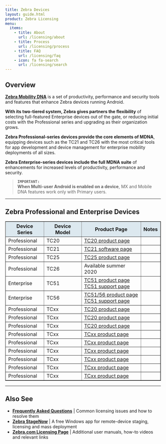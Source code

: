 ```yaml
---
title: Zebra Devices 
layout: guide.html
product: Zebra Licensing
menu:
  items:
    - title: About
      url: /licensing/about
    - title: Process
      url: /licensing/process
    - title: FAQ
      url: /licensing/faq
    - icon: fa fa-search
      url: /licensing/search
---
```


## Overview

**[Zebra Mobility DNA](https://www.zebra.com/us/en/products/software/mobile-computers/mobility-dna.html)** is a set of productivity, performance and security tools and features that enhance Zebra devices running Android. 

**With its two-tiered system, Zebra gives partners the flexibility** of selecting full-featured Enterprise devices out of the gate, or reducing initial costs with the Professional series and upgrading as their organization grows.

**Zebra Professional-series devices provide the core elements of MDNA**, equipping devices such as the TC21 and TC26 with the most critical tools for app development and device management for enterprise mobility deployments of all sizes. 

**Zebra Enterprise-series devices include the full MDNA suite** of enhancements for increased levels of productivity, performance and security.  

> **`IMPORTANT:`<br>When Multi-user Android is enabled on a device**, MX and Mobile DNA features work only with Primary users. 

-----

## Zebra Professional and Enterprise Devices 

<table class="faceliftCenter" style="width:100%" border="1" padding="5px">
<tbody>
  <tr bgcolor="#dce8ef">
    <th>Device Series</th>
    <th>Device Model</th>
    <th>Product Page</th>
    <th>Notes</th>
  </tr>

  <tr>
  <td>Professional</td>
  <td>TC20</td>
  <td><a href="https://www.zebra.com/us/en/products/mobile-computers/handheld/tc20.html">TC20 product page</a></td>
  <td></td>
  </tr>

  <tr>
  <td>Professional</td>
  <td>TC21</td>
  <td><a href="https://www.zebra.com/us/en/support-downloads/mobile-computers/handheld/tc21.html">TC21 software page</a></td>
  <td></td>
  </tr>

  <tr>
  <td>Professional</td>
  <td>TC25</td>
  <td><a href="https://www.zebra.com/us/en/products/mobile-computers/handheld/tc25.html">TC25 product page</a></td>
  <td></td>
  </tr>

  <tr>
  <td>Professional</td>
  <td>TC26</td>
  <td>Available summer 2020</td>
  <td></td>
  </tr>

  <tr>
  <td>Enterprise</td>
  <td>TC51</td>
  <td><a href="https://www.zebra.com/us/en/products/mobile-computers/handheld/tc51-tc56.html">TC51 product page</a><br><a href="https://www.zebra.com/us/en/support-downloads/mobile-computers/handheld/tc51.html">TC51 support page</a></td>
  <td></td>
  </tr>

  <tr>
  <td>Enterprise</td>
  <td>TC56</td>
  <td><a href="https://www.zebra.com/us/en/products/mobile-computers/handheld/tc51-tc56.html">TC51/56 product page</a><br><a href="https://www.zebra.com/us/en/support-downloads/mobile-computers/handheld/tc56.html">TC51 support page</a></td>
  <td></td>
  </tr>

  <tr>
  <td>Professional</td>
  <td>TCxx</td>
  <td><a href="https://www.zebra.com/us/en/products/mobile-computers/handheld/tc20.html">TC20 product page</a></td>
  <td></td>
  </tr>

  <tr>
  <td>Professional</td>
  <td>TCxx</td>
  <td><a href="https://www.zebra.com/us/en/products/mobile-computers/handheld/tc20.html">TC20 product page</a></td>
  <td></td>
  </tr>

  <tr>
  <td>Professional</td>
  <td>TCxx</td>
  <td><a href="https://www.zebra.com/us/en/products/mobile-computers/handheld/tc20.html">TC20 product page</a></td>
  <td></td>
  </tr>

  <tr>
  <td>Professional</td>
  <td>TCxx</td>
  <td><a href="https://www.zebra.com/us/en/products/mobile-computers/handheld/tc20.html">TCxx product page</a></td>
  <td></td>
  </tr>

  <tr>
  <td>Professional</td>
  <td>TCxx</td>
  <td><a href="https://www.zebra.com/us/en/products/mobile-computers/handheld/tc20.html">TCxx product page</a></td>
  <td></td>
  </tr>

  <tr>
  <td>Professional</td>
  <td>TCxx</td>
  <td><a href="https://www.zebra.com/us/en/products/mobile-computers/handheld/tc20.html">TCxx product page</a></td>
  <td></td>
  </tr>

  <tr>
  <td>Professional</td>
  <td>TCxx</td>
  <td><a href="https://www.zebra.com/us/en/products/mobile-computers/handheld/tc20.html">TCxx product page</a></td>
  <td></td>
  </tr>

  <tr>
  <td>Professional</td>
  <td>TCxx</td>
  <td><a href="https://www.zebra.com/us/en/products/mobile-computers/handheld/tc20.html">TCxx product page</a></td>
  <td></td>
  </tr>

  <tr>
  <td>Professional</td>
  <td>TCxx</td>
  <td><a href="https://www.zebra.com/us/en/products/mobile-computers/handheld/tc20.html">TCxx product page</a></td>
  <td></td>
  </tr>

</table>

-----

## Also See

* **[Frequently Asked Questions](../faq)** | Common licensing issues and how to resolve them 
* **[Zebra StageNow](/stagenow)** | A free Windows app for remote-device staging, licensing and mass deployment 
* **[Zebra.com Licensing Page](https://www.zebra.com/us/en/support-downloads/software-licensing.html)** | Additional user manuals, how-to videos and relevant links
